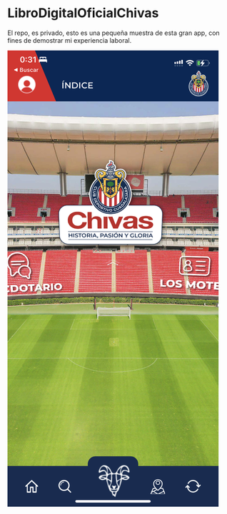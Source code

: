 # LibroDigitalOficialChivas
El repo, es privado, esto es una pequeña muestra de esta gran app, con fines de demostrar mi experiencia laboral.

![MyNotes App Logo](app_inicio.jpeg)
